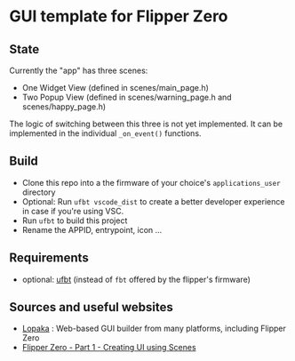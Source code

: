 # GUI template for Flipper Zero


## State 
Currently the "app" has three scenes: 
 - One Widget View (defined in scenes/main_page.h)
 - Two Popup View  (defined in scenes/warning_page.h and scenes/happy_page.h)

The logic of switching between this three is not yet implemented.
It can be implemented in the individual ```_on_event()``` functions. 

## Build

- Clone this repo into a the firmware of your choice's ```applications_user``` directory
- Optional: Run ```ufbt vscode_dist``` to create a better developer experience in case if you're using VSC.
- Run ```ufbt``` to build this project
- Rename the APPID, entrypoint, icon ...  

## Requirements

- optional: [ufbt](https://github.com/flipperdevices/flipperzero-ufbt) (instead of ```fbt``` offered by the flipper's firmware)

## Sources and useful websites
- [Lopaka](https://lopaka.app/) : Web-based GUI builder from many platforms, including Flipper Zero
- [Flipper Zero - Part 1 - Creating UI using Scenes](https://www.youtube.com/watch?v=YbskaB6caqk)
